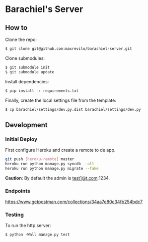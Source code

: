 Barachiel's Server
=============================

How to
------

Clone the repo:
```bash
$ git clone git@github.com:maxrevilo/barachiel-server.git
```

Clone submodules:
```bash
$ git submodule init
$ git submodule update
```

Install dependencies:
```bash
$ pip install -r requirements.txt
```

Finally, create the local settings file from the template:
```bash
$ cp barachiel/settings/dev.py.dist barachiel/settings/dev.py
```

Development
------
### Initial Deploy
First configure Heroku and create a remote to de app.
```bash
git push [heroku-remote] master
heroku run python manage.py syncdb --all
heroku run python manage.py migrate --fake
```
**Caution**: By default the admin is test1@t.com:1234.

### Endpoints
https://www.getpostman.com/collections/34aa7e80c34fb254bdc7

### Testing
To run the http server:
```shell
$ python -Wall manage.py test
```
